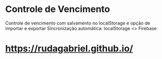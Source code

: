 # Controle de Vencimento
 Controle de vencimento com salvamento no localStorage e opção de importar e exportar
 Sincronização automática: localStorage <> Firebase
# https://rudagabriel.github.io/